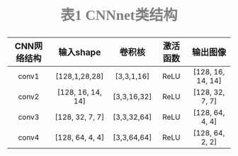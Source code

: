 <style>
.center 
{
  width: auto;
  display: table;
  margin-left: auto;
  margin-right: auto;
}
</style>
<b>
<p align="center"><font face="微软雅黑" size=6 color="gray">表1 CNNnet类结构</font></p>
</b>
<div class="center">

| <big>CNN网络结构 |   <big>输入shape    |  <big>卷积核   | <big>激活函数 |     <big>输出图像     |
|:------------:|:-----------------:|:-----------:|:---------:|:-----------------:|
|    conv1     |   [128,1,28,28]   | [3,3,1,16]  |   ReLU    | [128, 16, 14, 14] |
|    conv2     | [128, 16, 14, 14] | [3,3,16,32] |   ReLU    |  [128, 32, 7, 7]  |
|    conv3     |  [128, 32, 7, 7]  | [3,3,32,64] |   ReLU    |  [128, 64, 4, 4]  |
|    conv4     |  [128, 64, 4, 4]  | [3,3,64,64] |   ReLU    |  [128, 64, 2, 2]  |
</div>